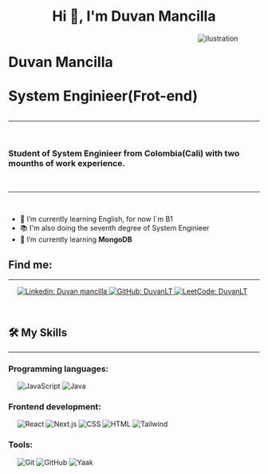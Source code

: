 <h1 align="center">Hi 👋, I'm Duvan Mancilla</h1>

<div style="display:flex">
<h1>Duvan Mancilla <br/><br/> System Enginieer(Frot-end)</h1>

<img src="https://ouch-cdn2.icons8.com/OYSLF4N50PfUffGwiMaXU5km008lZhqHCJ2WJ_UAjY4/rs:fit:368:445/czM6Ly9pY29uczgu/b3VjaC1wcm9kLmFz/c2V0cy9zdmcvNjYv/Y2NlOWI4MjgtNWNl/YS00NzU3LThhMGMt/OTk4YTM3OGZjZDBk/LnN2Zw.png" align="center" alt="ilustration">
</div>

-------------------
&emsp;
<h3 align="left">Student of System Enginieer from Colombia(Cali) with two mounths of work experience.</h3>
&emsp;

-------------------
&emsp;

- 🔭 I’m currently learning English, for now I´m B1   
- 📚 I'm also doing the seventh degree of System Enginieer
- 🌱 I’m currently learning **MongoDB**
&emsp;

## Find me:
-------------------

&emsp;
<a href="https://www.linkedin.com/in/duvan-mancilla/">
  ![Linkedin: Duvan mancilla](https://img.shields.io/badge/-duvan-blue?style=flat-square&logo=Linkedin&logoColor=white)
</a>
<a href="https://github.com/DuvanLT">
  ![GitHub: DuvanLT](https://img.shields.io/github/followers/DuvanLT?label=follow&style=social)
</a>
<a href="https://leetcode.com/u/DuvanLT/">
 ![LeetCode: DuvanLT](https://img.shields.io/badge/-DuvanLT-000?&logo=LeetCode)
</a>

&emsp;

## 🛠️ My Skills
-------------------
### Programming languages:
&emsp;
![JavaScript](https://img.shields.io/badge/-JavaScript-000?&logo=JavaScript)
![Java](https://img.shields.io/badge/-Java-000?&logo=Java)

### Frontend development:
&emsp;
![React](https://img.shields.io/badge/-React-000?&logo=React)
![Next.js](https://img.shields.io/badge/-Next.js-000?&logo=Next.js)
![CSS](https://img.shields.io/badge/-CSS-000?&logo=CSS3)
![HTML](https://img.shields.io/badge/-HTML-000?&logo=HTML5)
![Tailwind](https://img.shields.io/badge/-Tailwind-000?&logo=Tailwind)

### Tools:
&emsp;
![Git](https://img.shields.io/badge/-Git-000?&logo=Git)
![GitHub](https://img.shields.io/badge/-GitHub-000?&logo=GitHub)
![Yaak](https://img.shields.io/badge/-Yaak-000?&logo=Yaak)

&emsp;
